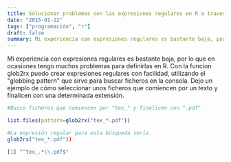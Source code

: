 ```yaml
---
title: Solucionar problemas con las expresiones regulares en R a traves de glob2rx
date: "2015-01-22"
tags: ["programación", "r"]
draft: false
summary: Mi experiencia con expresiones regulares es bastante baja, por lo que en ocasiones tengo muchos problemas para definirlas en R
---
```


Mi experiencia con expresiones regulares es bastante baja, por lo que en ocasiones tengo muchos problemas para definirlas en R.
Con la funcion glob2rx puedo crear expresiones regulares con facilidad, utilizando el "globbing pattern" que sirve para buscar ficheros en la consola.
Dejo un ejemplo de cómo seleccionar unos ficheros que comiencen por un texto y finalicen con una determinada extensión.

```R
#Busco ficheros que comiencen por "tex_" y finalicen con ".pdf"

list.files(pattern=glob2rx("tex_*.pdf"))

#La expresión regular para esta búsqueda sería
glob2rx("tex_*.pdf"))

[1] "^tex_.*\\.pdf$"
```
